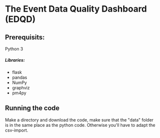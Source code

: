 # The Event Data Quality Dashboard (EDQD)

## Prerequisits:

Python 3

##### Libraries:

- flask
- pandas
- NumPy
- graphviz
- pm4py


## Running the code

Make a directory and download the code, make sure that the "data" folder is in the same place as the python code. Otherwise you'll have to adapt the csv-import.
